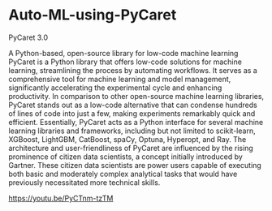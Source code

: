 # Auto-ML-using-PyCaret

PyCaret 3.0 

A Python-based, open-source library for low-code machine learning PyCaret is a Python library that offers low-code solutions for machine learning, streamlining the process by automating workflows. It serves as a comprehensive tool for machine learning and model management, significantly accelerating the experimental cycle and enhancing productivity. In comparison to other open-source machine learning libraries, PyCaret stands out as a low-code alternative that can condense hundreds of lines of code into just a few, making experiments remarkably quick and efficient. Essentially, PyCaret acts as a Python interface for several machine learning libraries and frameworks, including but not limited to scikit-learn, XGBoost, LightGBM, CatBoost, spaCy, Optuna, Hyperopt, and Ray. The architecture and user-friendliness of PyCaret are influenced by the rising prominence of citizen data scientists, a concept initially introduced by Gartner. These citizen data scientists are power users capable of executing both basic and moderately complex analytical tasks that would have previously necessitated more technical skills.

https://youtu.be/PyCTnm-tzTM

